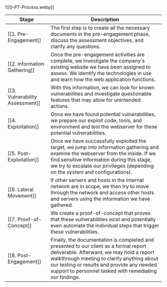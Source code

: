 ![[0-PT-Process.webp]]

| **Stage**                       | **Description**                                                                                                                                                                                                                                                                            |
| ------------------------------- | ------------------------------------------------------------------------------------------------------------------------------------------------------------------------------------------------------------------------------------------------------------------------------------------ |
| [[1. Pre-Engagement]]           | The first step is to create all the necessary documents in the pre-engagement phase, discuss the assessment objectives, and clarify any questions.                                                                                                                                         |
| [[2. Information Gathering]]    | Once the pre-engagement activities are complete, we investigate the company's existing website we have been assigned to assess. We identify the technologies in use and learn how the web application functions.                                                                           |
| [[3. Vulnerability Assessment]] | With this information, we can look for known vulnerabilities and investigate questionable features that may allow for unintended actions.                                                                                                                                                  |
| [[4. Exploitation]]             | Once we have found potential vulnerabilities, we prepare our exploit code, tools, and environment and test the webserver for these potential vulnerabilities.                                                                                                                              |
| [[5. Post-Exploitation]]        | Once we have successfully exploited the target, we jump into information gathering and examine the webserver from the inside. If we find sensitive information during this stage, we try to escalate our privileges (depending on the system and configurations).                          |
| [[6. Lateral Movement]]         | If other servers and hosts in the internal network are in scope, we then try to move through the network and access other hosts and servers using the information we have gathered.                                                                                                        |
| [[7. Proof-of-Concept]]         | We create a proof-of-concept that proves that these vulnerabilities exist and potentially even automate the individual steps that trigger these vulnerabilities.                                                                                                                           |
| [[8. Post-Engagement]]          | Finally, the documentation is completed and presented to our client as a formal report deliverable. Afterward, we may hold a report walkthrough meeting to clarify anything about our testing or results and provide any needed support to personnel tasked with remediating our findings. |
